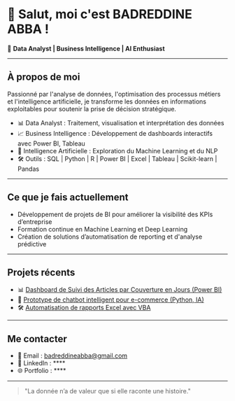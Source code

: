 # 👋 Salut, moi c'est BADREDDINE ABBA !

🎯 **Data Analyst | Business Intelligence | AI Enthusiast**

---

## À propos de moi

Passionné par l'analyse de données, l'optimisation des processus métiers et l'intelligence artificielle, je transforme les données en informations exploitables pour soutenir la prise de décision stratégique.

- 📊 Data Analyst : Traitement, visualisation et interprétation des données
- 📈 Business Intelligence : Développement de dashboards interactifs avec Power BI, Tableau
- 🤖 Intelligence Artificielle : Exploration du Machine Learning et du NLP
- 🛠️ Outils : SQL | Python | R | Power BI | Excel | Tableau | Scikit-learn | Pandas

---

## Ce que je fais actuellement

- Développement de projets de BI pour améliorer la visibilité des KPIs d’entreprise
- Formation continue en Machine Learning et Deep Learning
- Création de solutions d’automatisation de reporting et d'analyse prédictive

---

## Projets récents

- 📊 [Dashboard de Suivi des Articles par Couverture en Jours (Power BI)](lien_vers_le_projet)
- 🤖 [Prototype de chatbot intelligent pour e-commerce (Python, IA)](lien_vers_le_projet)
- 🛠️ [Automatisation de rapports Excel avec VBA](lien_vers_le_projet)

---

## Me contacter

- 📧 Email : badreddineabba@gmail.com
- 💼 LinkedIn : ****
- 🌐 Portfolio : ****

---

> "La donnée n’a de valeur que si elle raconte une histoire."

